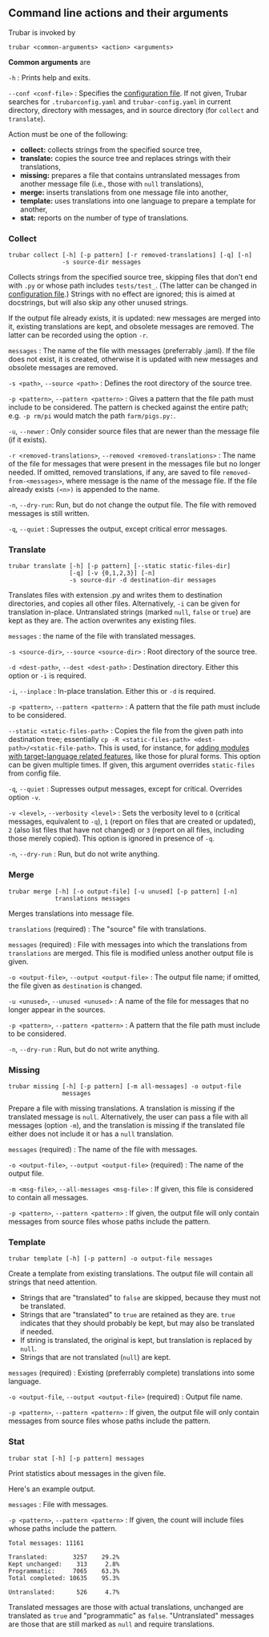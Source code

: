 ## Command line actions and their arguments

Trubar is invoked by

`trubar <common-arguments> <action> <arguments>`

**Common arguments** are

`-h`
: Prints help and exits.

`--conf <conf-file>`
: Specifies the [configuration file](configuration.md). If not given, Trubar searches for `.trubarconfig.yaml` and `trubar-config.yaml` in current directory, directory with messages, and in source directory (for `collect` and `translate`).

Action must be one of the following:

- **collect:** collects strings from the specified source tree,
- **translate:** copies the source tree and replaces strings with their translations,
- **missing:** prepares a file that contains untranslated messages from another message file (i.e., those with `null` translations),
- **merge:** inserts translations from one message file into another,
- **template:** uses translations into one language to prepare a template for another,
- **stat:** reports on the number of type of translations.


### Collect

```
trubar collect [-h] [-p pattern] [-r removed-translations] [-q] [-n]
               -s source-dir messages
```

Collects strings from the specified source tree, skipping files that don't end with `.py` or whose path includes `tests/test_`. (The latter can be changed in [configuration file](configuration.md).) Strings with no effect are ignored; this is aimed at docstrings, but will also skip any other unused strings.

If the output file already exists, it is updated: new messages are merged into it, existing translations are kept, and obsolete messages are removed. The latter can be recorded using the option `-r`.

`messages`
: The name of the file with messages (preferrably .jaml). If the file does not exist, it is created, otherwise it is updated with new messages and obsolete
messages are removed.

`-s <path>`, `--source <path>`
: Defines the root directory of the source tree.

`-p <pattern>`, `--pattern <pattern>`
: Gives a pattern that the file path must include to be considered. The pattern is checked against the entire path; e.g. `-p rm/pi` would match the path `farm/pigs.py:`.

`-u`, `--newer`
: Only consider source files that are newer than the message file (if it exists).

`-r <removed-translations>`, `--removed <removed-translations>`
: The name of the file for messages that were present in the messages file but no longer needed. If omitted, removed translations, if any, are saved to file `removed-from-<messages>`, where message is the name of the message file. If the file already exists `(<n>)` is appended to the name.

`-n`, `--dry-run`: Run, but do not change the output file. The file with removed messages is still written.

`-q`, `--quiet`
: Supresses the output, except critical error messages.


### Translate

```
trubar translate [-h] [-p pattern] [--static static-files-dir]
                 [-q] [-v {0,1,2,3}] [-n]
                 -s source-dir -d destination-dir messages
```

Translates files with extension .py and writes them to destination directories, and copies all other files. Alternatively, `-i` can be given for translation in-place. Untranslated strings (marked `null`, `false` or `true`) are kept as they are. The action overwrites any existing files.

`messages`
: the name of the file with translated messages.

`-s <source-dir>`, `--source <source-dir>`
: Root directory of the source tree.

`-d <dest-path>`, `--dest <dest-path>`
: Destination directory. Either this option or `-i` is required.

`-i`, `--inplace`
: In-place translation. Either this or `-d` is required.

`-p <pattern>`, `--pattern <pattern>`
: A pattern that the file path must include to be considered.

`--static <static-files-path>`
: Copies the file from the given path into destination tree; essentially `cp -R <static-files-path> <dest-path>/<static-file-path>`. This is used, for instance, for [adding modules with target-language related features](localization.md/#plural-forms), like those for plural forms. This option can be given multiple times. If given, this argument overrides `static-files` from config file.

`-q`, `--quiet`
: Supresses output messages, except for critical. Overrides option `-v`.

`-v <level>`, `--verbosity <level>`
: Sets the verbosity level to `0` (critical messages, equivalent to `-q`), `1` (report on files that are created or updated), `2` (also list files that have not changed) or `3` (report on all files, including those merely copied). This option is ignored in presence of `-q`.

`-n`, `--dry-run`
: Run, but do not write anything.


### Merge

```
trubar merge [-h] [-o output-file] [-u unused] [-p pattern] [-n]
             translations messages
```

Merges translations into message file.

`translations` (required)
: The "source" file with translations.

`messages` (required)
: File with messages into which the translations from `translations` are merged. This file is modified unless another output file is given.

`-o <output-file>`, `--output <output-file>`
: The output file name; if omitted, the file given as `destination` is changed.

`-u <unused>`, `--unused <unused>`
: A name of the file for messages that no longer appear in the sources.

`-p <pattern>`, `--pattern <pattern>`
: A pattern that the file path must include to be considered.

`-n`, `--dry-run`
: Run, but do not write anything.

### Missing

```
trubar missing [-h] [-p pattern] [-m all-messages] -o output-file
               messages
```

Prepare a file with missing translations. A translation is missing if the translated message is `null`. Alternatively, the user can pass a file with all messages (option `-m`), and the translation is missing if the translated file either does not include it or has a `null` translation.

`messages` (required)
: The name of the file with messages.

`-o <output-file>`, `--output <output-file>` (required)
: The name of the output file.

`-m <msg-file>`, `--all-messages <msg-file>`
: If given, this file is considered to contain all messages.

`-p <pattern>`, `--pattern <pattern>`
: If given, the output file will only contain messages from source files whose paths include the pattern.

### Template

```
trubar template [-h] [-p pattern] -o output-file messages
```

Create a template from existing translations. The output file will contain all strings that need attention.

- Strings that are "translated" to `false` are skipped, because they must not be translated.
- Strings that are "translated" to `true` are retained as they are. `true` indicates that they should probably be kept, but may also be translated if needed.
- If string is translated, the original is kept, but translation is replaced by `null`.
- Strings that are not translated (`null`) are kept.

`messages` (required)
: Existing (preferrably complete) translations into some language.

`-o <output-file`, `--output <output-file>` (required)
: Output file name.

`-p <pattern>`, `--pattern <pattern>`
: If given, the output file will only contain messages from source files whose paths include the pattern.

### Stat

```
trubar stat [-h] [-p pattern] messages
```

Print statistics about messages in the given file.

Here's an example output.

`messages`
: File with messages.

`-p <pattern>`, `--pattern <pattern>`
: If given, the count will include files whose paths include the pattern.

```
Total messages: 11161

Translated:       3257    29.2%
Kept unchanged:    313     2.8%
Programmatic:     7065    63.3%
Total completed: 10635    95.3%

Untranslated:      526     4.7%
```

Translated messages are those with actual translations, unchanged are translated as `true` and "programmatic" as `false`. "Untranslated" messages are those that are still marked as `null` and require translations.

